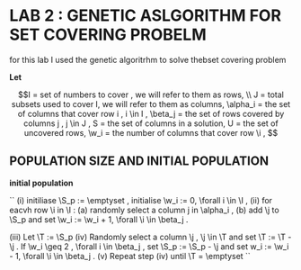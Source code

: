 #  LAB 2 : GENETIC ASLGORITHM FOR SET COVERING PROBELM 

for this lab I used the genetic algoritrhm to solve thebset covering problem 

**Let**

```math
I =  set of numbers to cover , we will refer to them as rows,  \\ J =  total subsets used to cover I, we will refer to them as columns, 
\alpha_i = the set of  columns that cover row i , i \in I , 
\beta_j = the set of rows covered by columns j , j \in J , 
S = the set of columns in a solution, 
U = the set of uncovered rows, 
\w_i = the number of columns that cover row \i , 
```

## POPULATION SIZE AND  INITIAL POPULATION 

**initial population**

``
(i) initiliase \S_p := \emptyset , initialise \w_i := 0, \forall i \in \I ,
(ii) for eacvh row \i in \I : 
        (a) randomly select a column j in \alpha_i , 
        (b) add \j to \S_p and set \w_i := \w_i + 1, \forall \i \in \beta_j . 

(iii) Let \T := \S_p 
(iv) Randomly select a column \j , \j \in \T and set \T := \T - \j . If \w_i \geq 2 , \forall i \in \beta_j ,
set \S_p := \S_p - \j and set w_i := \w_i - 1, \forall \i \in \beta_j .
(v) Repeat step (iv) until \T = \emptyset
``




